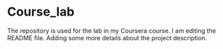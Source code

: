 # Course_lab
The repository is used for the lab in my Coursera course.
I am editing the README file. Adding some more details about the project description.
